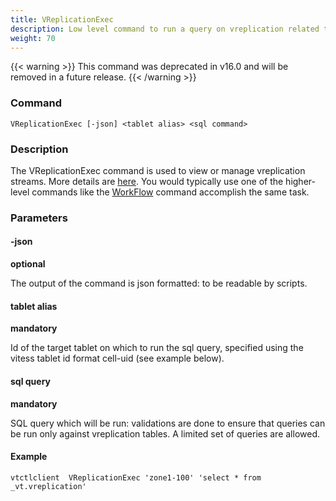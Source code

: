 ```yaml
---
title: VReplicationExec
description: Low level command to run a query on vreplication related tables
weight: 70
---
```


{{< warning >}}
This command was deprecated in v16.0 and will be removed in a future release.
{{< /warning >}}

### Command

```
VReplicationExec [-json] <tablet alias> <sql command>
```

### Description

The VReplicationExec command is used to view or manage vreplication streams. More details are [here](../vreplication#exec). You would typically use one of the higher-level commands like the [WorkFlow](../workflow) command accomplish the same task.

### Parameters

#### -json
**optional**

<div class="cmd">
The output of the command is json formatted: to be readable by scripts.
</div>

#### tablet alias
**mandatory**

<div class="cmd">
Id of the target tablet on which to run the sql query, specified using the vitess tablet id format
cell-uid (see example below).
</div>

#### sql query
**mandatory**

<div class="cmd">
SQL query which will be run: validations are done to ensure that queries can be run only against vreplication tables.
A limited set of queries are allowed.
</div>

#### Example
```
vtctlclient  VReplicationExec 'zone1-100' 'select * from _vt.vreplication'
```
